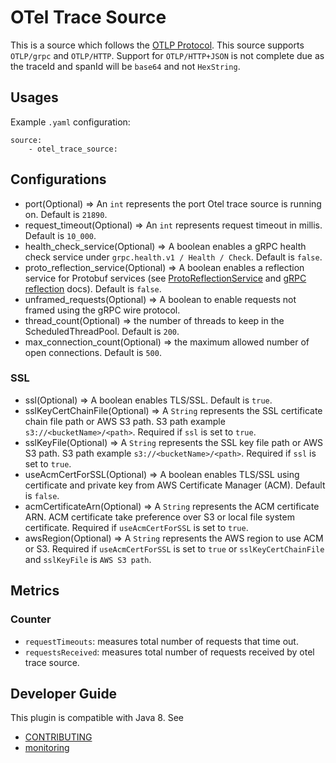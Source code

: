 # OTel Trace Source

This is a source which follows the [OTLP Protocol](https://github.com/open-telemetry/oteps/blob/master/text/0035-opentelemetry-protocol.md). This source supports ```OTLP/grpc``` and ```OTLP/HTTP```. Support for ```OTLP/HTTP+JSON``` is not complete due as the traceId and spanId will be ```base64``` and not ```HexString```.


## Usages
Example `.yaml` configuration:
```
source:
    - otel_trace_source:
```

## Configurations

* port(Optional) => An `int` represents the port Otel trace source is running on. Default is ```21890```.
* request_timeout(Optional) => An `int` represents request timeout in millis. Default is ```10_000```.
* health_check_service(Optional) => A boolean enables a gRPC health check service under ```grpc.health.v1 / Health / Check```. Default is ```false```.
* proto_reflection_service(Optional) => A boolean enables a reflection service for Protobuf services (see [ProtoReflectionService](https://grpc.github.io/grpc-java/javadoc/io/grpc/protobuf/services/ProtoReflectionService.html) and [gRPC reflection](https://github.com/grpc/grpc-java/blob/master/documentation/server-reflection-tutorial.md) docs). Default is ```false```.
* unframed_requests(Optional) => A boolean to enable requests not framed using the gRPC wire protocol. 
* thread_count(Optional) => the number of threads to keep in the ScheduledThreadPool. Default is `200`.
* max_connection_count(Optional) => the maximum allowed number of open connections. Default is `500`.

### SSL

* ssl(Optional) => A boolean enables TLS/SSL. Default is ```true```.
* sslKeyCertChainFile(Optional) => A `String` represents the SSL certificate chain file path or AWS S3 path. S3 path example ```s3://<bucketName>/<path>```. Required if ```ssl``` is set to ```true```.
* sslKeyFile(Optional) => A `String` represents the SSL key file path or AWS S3 path. S3 path example ```s3://<bucketName>/<path>```. Required if ```ssl``` is set to ```true```.
* useAcmCertForSSL(Optional) => A boolean enables TLS/SSL using certificate and private key from AWS Certificate Manager (ACM). Default is ```false```.
* acmCertificateArn(Optional) => A `String` represents the ACM certificate ARN. ACM certificate take preference over S3 or local file system certificate. Required if ```useAcmCertForSSL``` is set to ```true```.
* awsRegion(Optional) => A `String` represents the AWS region to use ACM or S3. Required if ```useAcmCertForSSL``` is set to ```true``` or ```sslKeyCertChainFile``` and ```sslKeyFile``` is ```AWS S3 path```.

## Metrics

### Counter
- `requestTimeouts`: measures total number of requests that time out.
- `requestsReceived`: measures total number of requests received by otel trace source.

## Developer Guide
This plugin is compatible with Java 8. See 
- [CONTRIBUTING](https://github.com/opensearch-project/data-prepper/blob/main/CONTRIBUTING.md) 
- [monitoring](https://github.com/opensearch-project/data-prepper/blob/main/docs/monitoring.md)
